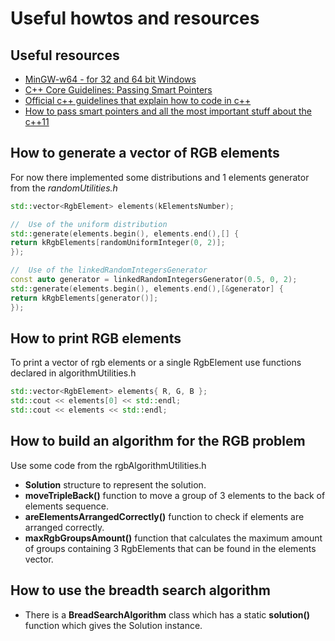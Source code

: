# Useful howtos and resources

## Useful resources

- [MinGW-w64 - for 32 and 64 bit Windows](https://sourceforge.net/projects/mingw-w64/files/)
- [C++ Core Guidelines: Passing Smart Pointers](https://www.modernescpp.com/index.php/c-core-guidelines-passing-smart-pointer)
- [Official c++ guidelines that explain how to code in c++](http://isocpp.github.io/CppCoreGuidelines/CppCoreGuidelines#main)
- [How to pass smart pointers and all the most important stuff about the c++11](https://youtu.be/xnqTKD8uD64?t=1141)

## How to generate a vector of RGB elements

For now there implemented some distributions and 1 elements generator from the _randomUtilities.h_

```c++
std::vector<RgbElement> elements(kElementsNumber);

//  Use of the uniform distribution
std::generate(elements.begin(), elements.end(),[] {
return kRgbElements[randomUniformInteger(0, 2)];
});

//  Use of the linkedRandomIntegersGenerator
const auto generator = linkedRandomIntegersGenerator(0.5, 0, 2);
std::generate(elements.begin(), elements.end(),[&generator] {
return kRgbElements[generator()];
});
```

## How to print RGB elements

To print a vector of rgb elements or a single RgbElement use functions declared in algorithmUtilities.h

```c++
std::vector<RgbElement> elements{ R, G, B };
std::cout << elements[0] << std::endl;
std::cout << elements << std::endl;
```

## How to build an algorithm for the RGB problem

Use some code from the rgbAlgorithmUtilities.h

- **Solution** structure to represent the solution.
- **moveTripleBack()** function to move a group of 3 elements to the back of elements sequence.
- **areElementsArrangedCorrectly()** function to check if elements are arranged correctly.
- **maxRgbGroupsAmount()** function that calculates the maximum amount of groups containing 3 RgbElements that can be
  found in the elements vector.

## How to use the breadth search algorithm

- There is a **BreadSearchAlgorithm** class which has a static **solution()** function which gives the Solution
  instance.
